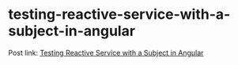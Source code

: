 # testing-reactive-service-with-a-subject-in-angular
Post link: [Testing Reactive Service with a Subject in Angular]()
